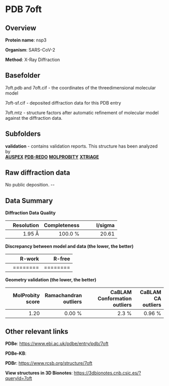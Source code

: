 # PDB 7oft

## Overview

**Protein name**: nsp3

**Organism**: SARS-CoV-2

**Method**: X-Ray Diffraction



## Basefolder

7oft.pdb and 7oft.cif - the coordinates of the threedimensional molecular model

7oft-sf.cif - deposited diffraction data for this PDB entry

7oft.mtz - structure factors after automatic refinement of molecular model against the diffraction data.

## Subfolders





**validation** - contains validation reports. This structure has been analyzed by <br>[**AUSPEX**](https://github.com/thorn-lab/coronavirus_structural_task_force/tree/master/pdb/nsp3/SARS-CoV-2/7oft/validation/auspex) [**PDB-REDO**](https://github.com/thorn-lab/coronavirus_structural_task_force/tree/master/pdb/nsp3/SARS-CoV-2/7oft/validation/pdb-redo) [**MOLPROBITY**](https://github.com/thorn-lab/coronavirus_structural_task_force/tree/master/pdb/nsp3/SARS-CoV-2/7oft/validation/molprobity) [**XTRIAGE**](https://github.com/thorn-lab/coronavirus_structural_task_force/blob/master/pdb/nsp3/SARS-CoV-2/7oft/validation/Xtriage_output.log)   



## Raw diffraction data

No public deposition. --<br> 

## Data Summary
**Diffraction Data Quality**

|   | Resolution | Completeness| I/sigma |
|---|-------------:|----------------:|--------------:|
|   |1.95 Å|100.0 %|<img width=50/>20.61|

**Discrepancy between model and data (the lower, the better)**

|   | **R-work**| **R-free**   
|---|-------------:|----------------:|           
||========|========|

**Geometry validation (the lower, the better)**

|   |**MolProbity<br>score**| **Ramachandran<br>outliers** | **CaBLAM<br>Conformation outliers** | **CaBLAM<br>CA outliers** |
|---|-------------:|----------------:|----------------:|----------------:|
||  1.20|  0.00 %|2.3 %|0.96 %|

 

 



## Other relevant links 
**PDBe**:  https://www.ebi.ac.uk/pdbe/entry/pdb/7oft

**PDBe-KB**:  
 
**PDBr**: https://www.rcsb.org/structure/7oft 

**View structures in 3D Bionotes**: https://3dbionotes.cnb.csic.es/?queryId=7oft

